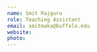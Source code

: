 ```yaml
---
name: Smit Rajguru
role: Teaching Assistant
email: smitmaka@buffalo.edu
website:
photo:
---
```


<!-- I like teaching Computer Science! -->
